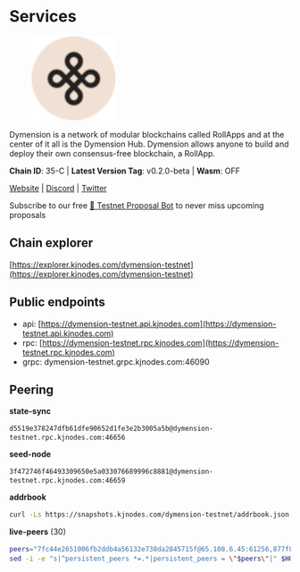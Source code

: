 # Services

<figure><img src="https://raw.githubusercontent.com/kj89/cosmos-images/main/logos/dymension.png" width="150" alt=""><figcaption></figcaption></figure>

Dymension is a network of modular blockchains called RollApps  and at the center of it all is the Dymension Hub. Dymension  allows anyone to build and deploy their own consensus-free blockchain, a RollApp.

**Chain ID**: 35-C | **Latest Version Tag**: v0.2.0-beta | **Wasm**: OFF

[Website](https://dymension.xyz/) | [Discord](https://discord.gg/dymension) | [Twitter](https://twitter.com/dymensionXYZ)



Subscribe to our free [🤖 Testnet Proposal Bot](https://t.me/kjnodes_testnet_proposal_bot) to never miss upcoming proposals


## Chain explorer
[https://explorer.kjnodes.com/dymension-testnet](https://explorer.kjnodes.com/dymension-testnet)

## Public endpoints

* api: [https://dymension-testnet.api.kjnodes.com](https://dymension-testnet.api.kjnodes.com)
* rpc: [https://dymension-testnet.rpc.kjnodes.com](https://dymension-testnet.rpc.kjnodes.com)
* grpc: dymension-testnet.grpc.kjnodes.com:46090

## Peering

**state-sync**

```text
d5519e378247dfb61dfe90652d1fe3e2b3005a5b@dymension-testnet.rpc.kjnodes.com:46656
```

**seed-node**

```text
3f472746f46493309650e5a033076689996c8881@dymension-testnet.rpc.kjnodes.com:46659
```

**addrbook**
```bash
curl -Ls https://snapshots.kjnodes.com/dymension-testnet/addrbook.json > $HOME/.dymension/config/addrbook.json
```

**live-peers** (30)
```bash
peers="7fc44e2651006fb2ddb4a56132e738da2845715f@65.108.6.45:61256,877f82353e8cd6e2586ea37a6d16064eae081a74@192.95.30.128:31656,d5519e378247dfb61dfe90652d1fe3e2b3005a5b@65.109.68.190:46656,30ce17a86b30b43b7e64c47f8249add57d2ec576@217.21.53.107:26656,60f464943e6434579abdfa28a3122bd2d6008dec@139.99.68.119:26656,708ff9955abd0e86b7873c1ec73311414bd1db24@217.21.53.106:26656,a6b148f8419992dd2a1c4733f0b707d489580ae8@109.238.12.65:27656,6229800969107d039254a8e6888aaeb464cda44d@167.99.186.186:26656,b1e1e5a9dbf2e03b456668c2f2d9164ae090ba0c@109.123.244.56:46656,5a0cee849e4a909b42c8b9b2df4a1e737ff2b715@194.233.90.134:26656,0cc10d01b749a1e8b8d14c077140c776394d31e5@65.108.9.164:21456,0ee31ef97ba6b6c13b25b5c528163f2092821c2d@65.21.132.27:24856,a85420b25181bdb9b3a38741c48dafd5fb3b922f@209.34.205.57:26656,4d2ec1e61d61550fc5bfacc57e971ff9b6181152@135.181.180.29:26656,ba2ef45240cc997443df795b801a34602ba68b55@65.109.92.241:17886,b24974dd15a984f882438d907ee97c6baf1ae766@185.177.116.36:656,36d734269c8e69fd60e9050a7f47733b2e570d1c@89.117.57.201:11656,8eb8789ce687870a1c9b8ab7cc0f816c653ed56e@217.21.53.108:26656,22acf9a303e825ce04171ef26e2326c09aeb238b@47.147.226.228:55656,5c2a752c9b1952dbed075c56c600c3a79b58c395@195.3.220.54:27086,c6cdcc7f8e1a33f864956a8201c304741411f219@3.214.163.125:26656,11fe4c887e890c03cd109f61e8a80ecb77873013@134.209.184.190:26656,8b5367df2b1287174ce8950654953d81a7d69a29@144.76.201.43:26556,57a66a59cc291887f35e231b4469e2c957728862@46.4.5.45:20556,48ea1c8c62e9eb193a317096339b22f4a4452c8c@185.144.99.22:26656,0d30a0790a216d01c9759ab48192d9154381e6c0@136.243.88.91:3240,5dbbb68e0c8a86bdc372cf1de0691f1cdc6a96ad@82.208.23.223:27656,17e37a96af64a81bf6ee144850fd24442f9d4ec6@109.123.249.192:26656,e891edc820240a032c89a2ae8f17e3d1d44ecaf9@15.204.31.186:26656,72b721d31cba4935ecb2b2f7e7fec8a695f4b8d5@149.102.131.176:26656"
sed -i -e "s|^persistent_peers *=.*|persistent_peers = \"$peers\"|" $HOME/.dymension/config/config.toml
```
